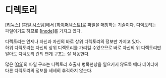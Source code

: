 # 디렉토리

[[리눅스]] [[파일 시스템]]에서 [[하이퍼텍스트]]로 파일을 매핑하는 기술이다. 
디렉토리는 파일이기도 하므로 [[inode]]를 가지고 있다. 

디렉토리는 언제나 자신과 자신의 바로 상위 디렉토리의 정보만 가지고 있다.  
하위 디렉토리는 자신의 상위 디렉토리를 가리킬 수있으므로 바로 자신의 위 디렉토리만 알아도 디렉토리 간의 연계 구조는 잘 작동한다. 

많은 [[OS]]의 파일 구조는 디렉토리 호출시 병목현상을 일으키지 않도록 메타 데이터에 다른 디렉토리의 정보를 세세히 추적하지 않는다.  

 

[//begin]: # "Autogenerated link references for markdown compatibility"
[리눅스]: 리눅스.md "리눅스"
[파일 시스템]: <파일 시스템.md> "파일 시스템"
[하이퍼텍스트]: 하이퍼텍스트.md "하이퍼텍스트"
[inode]: inode.md "inode"
[OS]: OS.md "OS"
[//end]: # "Autogenerated link references"